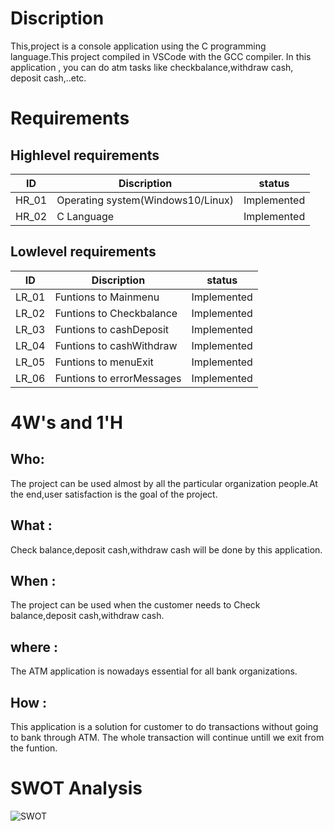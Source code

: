 # Discription
This,project is a console application using the C programming language.This project compiled in VSCode with the GCC compiler. In this application , you can do atm tasks like checkbalance,withdraw cash, deposit cash,..etc.

# Requirements
## Highlevel requirements
|  ID  |             Discription           |    status   |
|------|-----------------------------------|-------------|
|HR_01 | Operating system(Windows10/Linux) | Implemented |
|HR_02 | C Language                        | Implemented |

## Lowlevel requirements
|  ID  |             Discription           |    status   |
|------|-----------------------------------|-------------|
|LR_01 | Funtions to Mainmenu              | Implemented |
|LR_02 | Funtions to Checkbalance          | Implemented |
|LR_03 | Funtions to cashDeposit           | Implemented |
|LR_04 | Funtions to cashWithdraw          | Implemented |
|LR_05 | Funtions to menuExit              | Implemented |
|LR_06 | Funtions to errorMessages         | Implemented |

# 4W's and 1'H
## Who:
The project can be used almost by all the particular organization people.At the end,user satisfaction is the goal of the project.
## What :
Check balance,deposit cash,withdraw cash will be done by this application.
## When :
The project can be used when the customer needs to Check balance,deposit cash,withdraw cash.
## where :
The ATM application is nowadays essential for all bank organizations.
## How :
This application is a solution for customer to do transactions without going to bank through ATM. The whole transaction will continue untill we exit from the funtion.

# SWOT Analysis
![SWOT](https://user-images.githubusercontent.com/98832647/153263916-504abb3a-06cc-424e-bae8-a3f5c846d925.jpg)


